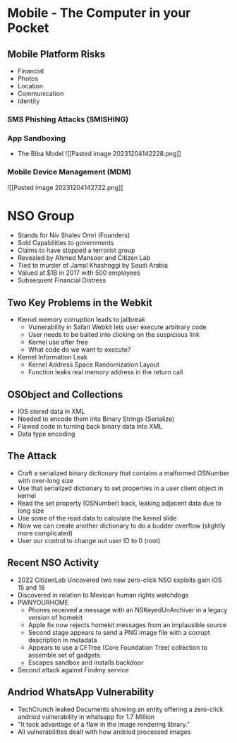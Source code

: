 # Mobile - The Computer in your Pocket

## Mobile Platform Risks
- Financial 
- Photos
- Location
- Communication
- Identity

### SMS Phishing Attacks (SMISHING)

### App Sandboxing
- The Biba Model
![[Pasted image 20231204142228.png]]

### Mobile Device Management (MDM)
![[Pasted image 20231204142722.png]]

# NSO Group
- Stands for Niv Shalev Omri (Founders)
- Sold Capabilities to governments
- Claims to have stopped a terrorist group
- Revealed by Ahmed Mansoor and Citizen Lab
- Tied to murder of Jamal Khashoggi by Saudi Arabia
- Valued at $1B in 2017 with 500 employees
- Subsequent Financial Distress


## Two Key Problems in the Webkit
- Kernel memory corruption leads to jailbreak
	- Vulnerability in Safari Webkit lets user execute arbitrary code
	- User needs to be baited into clicking on the suspicious link
	- Kernel use after free
	- What code do we want to execute?
- Kernel Information Leak
	- Kernel Address Space Randomization Layout
	- Function leaks real memory address in the return call

## OSObject and Collections
- IOS stored data in XML
- Needed to encode them into Binary Strings (Serialize)
- Flawed code in turning back binary data into XML
- Data type encoding

## The Attack
- Craft a serialized binary dictionary that contains a malformed OSNumber with over-long size
- Use that serialized dictionary to set properties in a user client object in kernel
- Read the set property (OSNumber) back, leaking adjacent data due to long size
- Use some of the read data to calculate the kernel slide
- Now we can create another dictionary to do a budder overflow (slightly more complicated)
- User our control to change out user ID to 0 (root)

## Recent NSO Activity
- 2022 CitizenLab Uncovered two new zero-click NSO exploits gain iOS 15 and 16
- Discovered in relation to Mexican human rights watchdogs
- PWNYOURHOME
	- Phones received a message with an NSKeyedUnArchiver in a legacy version of homekit
	- Apple fix now rejects homekit messages from an implausible source
	- Second stage appears to send a PNG image file with a corrupt description in metadata
	- Appears to use a CFTree (Core Foundation Tree) collection to assemble set of gadgets
	- Escapes sandbox and installs backdoor
- Second attack against Findmy service


## Andriod WhatsApp Vulnerability
- TechCrunch leaked Documents showing an entity offering a zero-click andriod vulnerability in whatsapp for 1.7 Million
- "It took advantage of a flaw in the image rendering library."
- All vulnerabilities dealt with how andriod processed images